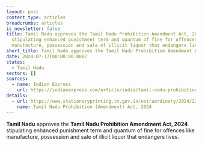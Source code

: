 ```yaml
---
layout: post
content_type: articles
breadcrumbs: articles
is_newsletter: false
title: Tamil Nadu approves the Tamil Nadu Prohibition Amendment Act, 2024
  stipulating enhanced punishment term and quantum of fine for offences like
  manufacture, possession and sale of illicit liquor that endangers lives
short_title: Tamil Nadu approves the Tamil Nadu Prohibition Amendment Act, 2024
date: 2024-07-17T00:00:00.000Z
states:
  - Tamil Nadu
sectors: []
sources:
  - name: Indian Express
    url: https://indianexpress.com/article/india/tamil-nadu-prohibition-amendment-act-force-9451549/
details:
  - url: https://www.stationeryprinting.tn.gov.in/extraordinary/2024/227_Ex_IV_2_2024.pdf
    name: Tamil Nadu Prohibition (Amendment) Act, 2024
---
```

**Tamil Nadu** approves the **Tamil Nadu Prohibition Amendment Act, 2024** stipulating enhanced punishment term and quantum of fine for offences like manufacture, possession and sale of illicit liquor that endangers lives.
